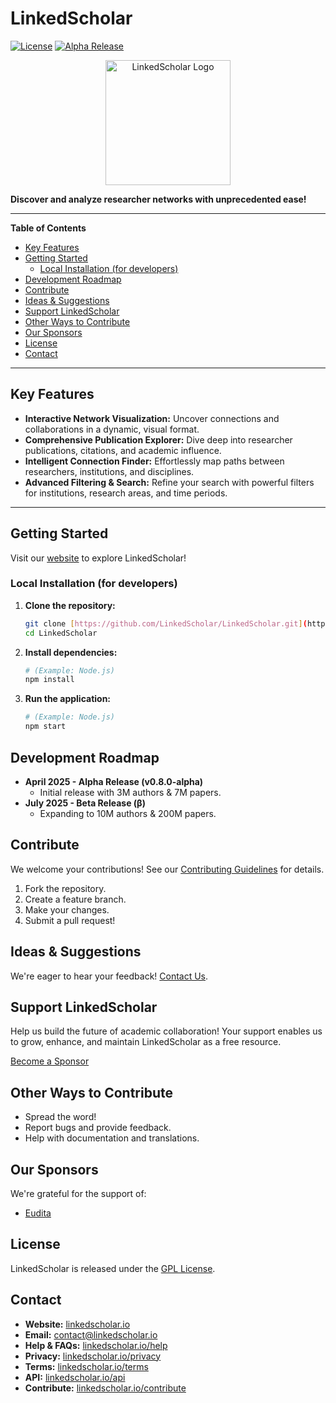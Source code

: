 # LinkedScholar

[![License](https://img.shields.io/badge/license-GPL-blue.svg)](LICENSE)
[![Alpha Release](https://img.shields.io/badge/Release-v0.8.0-alpha-orange.svg)](https://github.com/LinkedScholar/LinkedScholar-UI/releases/tag/v0.8.0-alpha)

<p align="center">
  <img src="https://avatars.githubusercontent.com/u/201562214?" alt="LinkedScholar Logo" width="200">
</p>

**Discover and analyze researcher networks with unprecedented ease!**

---

**Table of Contents**

* [Key Features](#key-features)
* [Getting Started](#getting-started)
    * [Local Installation (for developers)](#local-installation-for-developers)
* [Development Roadmap](#development-roadmap)
* [Contribute](#contribute)
* [Ideas & Suggestions](#ideas--suggestions)
* [Support LinkedScholar](#support-linkedscholar)
* [Other Ways to Contribute](#other-ways-to-contribute)
* [Our Sponsors](#our-sponsors)
* [License](#license)
* [Contact](#contact)

---

## Key Features

* **Interactive Network Visualization:** Uncover connections and collaborations in a dynamic, visual format.
* **Comprehensive Publication Explorer:** Dive deep into researcher publications, citations, and academic influence.
* **Intelligent Connection Finder:** Effortlessly map paths between researchers, institutions, and disciplines.
* **Advanced Filtering & Search:** Refine your search with powerful filters for institutions, research areas, and time periods.

---

## Getting Started

Visit our [website](https://linkedscholar.io) to explore LinkedScholar!

### Local Installation (for developers)

1.  **Clone the repository:**
    ```bash
    git clone [https://github.com/LinkedScholar/LinkedScholar.git](https://github.com/LinkedScholar/LinkedScholar.git)
    cd LinkedScholar
    ```

2.  **Install dependencies:**
    ```bash
    # (Example: Node.js)
    npm install
    ```

3.  **Run the application:**
    ```bash
    # (Example: Node.js)
    npm start
    ```

## Development Roadmap

* **April 2025 - Alpha Release (v0.8.0-alpha)**
    * Initial release with 3M authors & 7M papers.
* **July 2025 - Beta Release (β)**
    * Expanding to 10M authors & 200M papers.

## Contribute

We welcome your contributions! See our [Contributing Guidelines](CONTRIBUTING.md) for details.

1.  Fork the repository.
2.  Create a feature branch.
3.  Make your changes.
4.  Submit a pull request!

## Ideas & Suggestions

We're eager to hear your feedback! [Contact Us](mailto:contact@linkedscholar.io).

## Support LinkedScholar

Help us build the future of academic collaboration! Your support enables us to grow, enhance, and maintain LinkedScholar as a free resource.

[Become a Sponsor](https://linkedscholar.io/sponsor)

## Other Ways to Contribute

* Spread the word!
* Report bugs and provide feedback.
* Help with documentation and translations.

## Our Sponsors

We're grateful for the support of:

* [Eudita](https://eudita.es/)

## License

LinkedScholar is released under the [GPL License](LICENSE).

## Contact

* **Website:** [linkedscholar.io](https://linkedscholar.io)
* **Email:** [contact@linkedscholar.io](mailto:contact@linkedscholar.io)
* **Help & FAQs:** [linkedscholar.io/help](https://linkedscholar.io/help)
* **Privacy:** [linkedscholar.io/privacy](https://linkedscholar.io/privacy)
* **Terms:** [linkedscholar.io/terms](https://linkedscholar.io/terms)
* **API:** [linkedscholar.io/api](https://linkedscholar.io/api)
* **Contribute:** [linkedscholar.io/contribute](https://linkedscholar.io/contribute)
